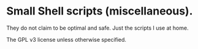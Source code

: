 # Small Shell scripts (miscellaneous). 

They do not claim to be optimal and safe. Just the scripts I use at home. 

The GPL v3 license unless otherwise specified.
